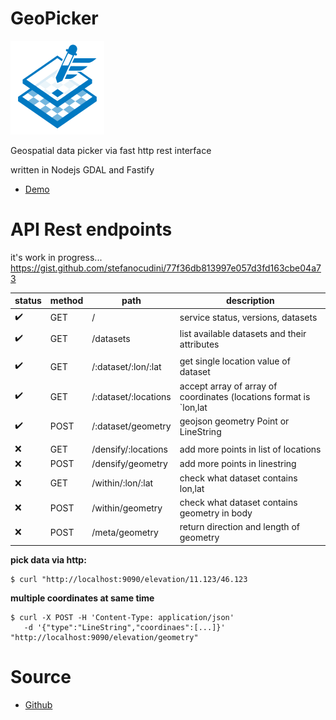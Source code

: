 GeoPicker
==========

![geopicker](docs/logo.png)

Geospatial data picker via fast http rest interface

written in Nodejs GDAL and Fastify

* [Demo](https://opengeo.tech/geopicker/)

# API Rest endpoints

it's work in progress...
https://gist.github.com/stefanocudini/77f36db813997e057d3fd163cbe04a73

|status|method| path                 | description  |
|------|------|----------------------|--------------|
|  ✔️  | GET  | /                    | service status, versions, datasets |
|  ✔️  | GET  | /datasets            | list available datasets and their attributes |
|      |      |                      | |
|  ✔️  | GET  | /:dataset/:lon/:lat  | get single location value of dataset |
|  ✔️  | GET  | /:dataset/:locations | accept array of array of coordinates (locations format is `lon,lat|lon,lat|lon,lat`) |
|  ✔️  | POST | /:dataset/geometry   | geojson geometry Point or LineString |
|      |      |                      | |
|  ❌  | GET  | /densify/:locations  | add more points in list of locations |
|  ❌  | POST | /densify/geometry    | add more points in linestring |
|  ❌  | GET  | /within/:lon/:lat    | check what dataset contains lon,lat |
|  ❌  | POST | /within/geometry     | check what dataset contains geometry in body |
|  ❌  | POST | /meta/geometry       | return direction and length of geometry |


**pick data via http:**
```
$ curl "http://localhost:9090/elevation/11.123/46.123
```

**multiple coordinates at same time**
```
$ curl -X POST -H 'Content-Type: application/json'
   -d '{"type":"LineString","coordinaes":[...]}' "http://localhost:9090/elevation/geometry"
```

# Source

* [Github](https://github.com/opengeo-tech/geopicker)
